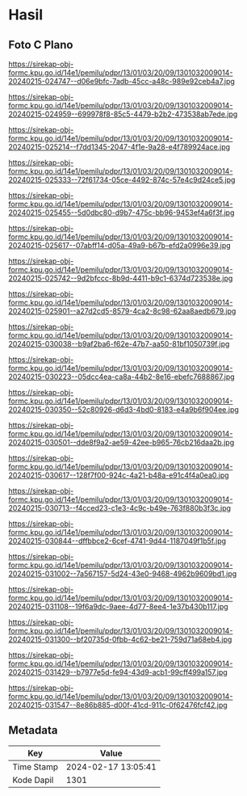 # Hasil

## Foto C Plano

https://sirekap-obj-formc.kpu.go.id/14e1/pemilu/pdpr/13/01/03/20/09/1301032009014-20240215-024747--d06e9bfc-7adb-45cc-a48c-989e92ceb4a7.jpg

https://sirekap-obj-formc.kpu.go.id/14e1/pemilu/pdpr/13/01/03/20/09/1301032009014-20240215-024959--699978f8-85c5-4479-b2b2-473538ab7ede.jpg

https://sirekap-obj-formc.kpu.go.id/14e1/pemilu/pdpr/13/01/03/20/09/1301032009014-20240215-025214--f7dd1345-2047-4f1e-9a28-e4f789924ace.jpg

https://sirekap-obj-formc.kpu.go.id/14e1/pemilu/pdpr/13/01/03/20/09/1301032009014-20240215-025333--72f61734-05ce-4492-874c-57e4c9d24ce5.jpg

https://sirekap-obj-formc.kpu.go.id/14e1/pemilu/pdpr/13/01/03/20/09/1301032009014-20240215-025455--5d0dbc80-d9b7-475c-bb96-9453ef4a6f3f.jpg

https://sirekap-obj-formc.kpu.go.id/14e1/pemilu/pdpr/13/01/03/20/09/1301032009014-20240215-025617--07abff14-d05a-49a9-b67b-efd2a0996e39.jpg

https://sirekap-obj-formc.kpu.go.id/14e1/pemilu/pdpr/13/01/03/20/09/1301032009014-20240215-025742--9d2bfccc-8b9d-4411-b9c1-6374d723538e.jpg

https://sirekap-obj-formc.kpu.go.id/14e1/pemilu/pdpr/13/01/03/20/09/1301032009014-20240215-025901--a27d2cd5-8579-4ca2-8c98-62aa8aedb679.jpg

https://sirekap-obj-formc.kpu.go.id/14e1/pemilu/pdpr/13/01/03/20/09/1301032009014-20240215-030038--b9af2ba6-f62e-47b7-aa50-81bf1050739f.jpg

https://sirekap-obj-formc.kpu.go.id/14e1/pemilu/pdpr/13/01/03/20/09/1301032009014-20240215-030223--05dcc4ea-ca8a-44b2-8e16-ebefc7688867.jpg

https://sirekap-obj-formc.kpu.go.id/14e1/pemilu/pdpr/13/01/03/20/09/1301032009014-20240215-030350--52c80926-d6d3-4bd0-8183-e4a9b6f904ee.jpg

https://sirekap-obj-formc.kpu.go.id/14e1/pemilu/pdpr/13/01/03/20/09/1301032009014-20240215-030501--dde8f9a2-ae59-42ee-b965-76cb216daa2b.jpg

https://sirekap-obj-formc.kpu.go.id/14e1/pemilu/pdpr/13/01/03/20/09/1301032009014-20240215-030617--128f7f00-924c-4a21-b48a-e91c4f4a0ea0.jpg

https://sirekap-obj-formc.kpu.go.id/14e1/pemilu/pdpr/13/01/03/20/09/1301032009014-20240215-030713--f4cced23-c1e3-4c9c-b49e-763f880b3f3c.jpg

https://sirekap-obj-formc.kpu.go.id/14e1/pemilu/pdpr/13/01/03/20/09/1301032009014-20240215-030844--dffbbce2-6cef-4741-9d44-1187049f1b5f.jpg

https://sirekap-obj-formc.kpu.go.id/14e1/pemilu/pdpr/13/01/03/20/09/1301032009014-20240215-031002--7a567157-5d24-43e0-9468-4962b9609bd1.jpg

https://sirekap-obj-formc.kpu.go.id/14e1/pemilu/pdpr/13/01/03/20/09/1301032009014-20240215-031108--19f6a9dc-9aee-4d77-8ee4-1e37b430b117.jpg

https://sirekap-obj-formc.kpu.go.id/14e1/pemilu/pdpr/13/01/03/20/09/1301032009014-20240215-031300--bf20735d-0fbb-4c62-be21-759d71a68eb4.jpg

https://sirekap-obj-formc.kpu.go.id/14e1/pemilu/pdpr/13/01/03/20/09/1301032009014-20240215-031429--b7977e5d-fe94-43d9-acb1-99cff499a157.jpg

https://sirekap-obj-formc.kpu.go.id/14e1/pemilu/pdpr/13/01/03/20/09/1301032009014-20240215-031547--8e86b885-d00f-41cd-911c-0f62476fcf42.jpg


## Metadata

| Key        | Value               |
| ---------- | ------------------- |
| Time Stamp | 2024-02-17 13:05:41 |
| Kode Dapil | 1301                |



